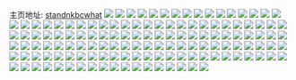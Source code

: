 主页地址: [standnkbcwhat](https://weibo.com/u/7153253123) 
![](https://wx4.sinaimg.cn/mw2000/007O6jUnly1h9o7wdluw2j32c0340u0y.jpg) 
![](https://wx4.sinaimg.cn/mw2000/007O6jUnly1h9ih6cv28oj30u01hcqjs.jpg) 
![](https://wx4.sinaimg.cn/mw2000/007O6jUngy1h9afrc8mlmj30zu25oe81.jpg) 
![](https://wx4.sinaimg.cn/mw2000/007O6jUngy1h8zzbpfe2ij30zu25o7wh.jpg) 
![](https://wx4.sinaimg.cn/mw2000/007O6jUngy1h8ys7watsuj33402c07wj.jpg) 
![](https://wx4.sinaimg.cn/mw2000/007O6jUngy1h8ylxwxrjyj30tx0kq0ux.jpg) 
![](https://wx4.sinaimg.cn/mw2000/007O6jUngy1h8v457bfrdj30zu25oqt8.jpg) 
![](https://wx4.sinaimg.cn/mw2000/007O6jUngy1h8u825l6zzj30u01t0gtf.jpg) 
![](https://wx4.sinaimg.cn/mw2000/007O6jUngy1h8s8fzsb5oj30v9199145.jpg) 
![](https://wx4.sinaimg.cn/mw2000/007O6jUngy1h8s8g08f22j30v612548c.jpg) 
![](https://wx4.sinaimg.cn/mw2000/007O6jUngy1h8s8fyrfzkj30ux1gzwo3.jpg) 
![](https://wx4.sinaimg.cn/mw2000/007O6jUngy1h8s7x4w8h2j30qo0qojw2.jpg) 
![](https://wx4.sinaimg.cn/mw2000/007O6jUngy1h8g9lgco12j31402eonl4.jpg) 
![](https://wx4.sinaimg.cn/mw2000/007O6jUngy1h85m31phshj30zu25oe81.jpg) 
![](https://wx4.sinaimg.cn/mw2000/007O6jUngy1h85m2omff9j30zu25oe81.jpg) 
![](https://wx4.sinaimg.cn/mw2000/007O6jUngy1h81oyvz0y3j324836cb29.jpg) 
![](https://wx4.sinaimg.cn/mw2000/007O6jUngy1h81fadpvhbj30qf0ut76q.jpg) 
![](https://wx4.sinaimg.cn/mw2000/007O6jUngy1h81faqf694j30qc17s446.jpg) 
![](https://wx4.sinaimg.cn/mw2000/007O6jUngy1h7yrk3qzpyj30zu25o1ky.jpg) 
![](https://wx4.sinaimg.cn/mw2000/007O6jUngy1h7yrjzbml3j30q21nmwlu.jpg) 
![](https://wx4.sinaimg.cn/mw2000/007O6jUngy1h7yrkaxmpqj30zu25ohdu.jpg) 
![](https://wx4.sinaimg.cn/mw2000/007O6jUngy1h7xtbgfkz8j30zu25okjm.jpg) 
![](https://wx4.sinaimg.cn/mw2000/007O6jUngy1h7got1scn7j30zu25oe4j.jpg) 
![](https://wx4.sinaimg.cn/mw2000/007O6jUngy1h7got0u2atj30zu25o1kx.jpg) 
![](https://wx4.sinaimg.cn/mw2000/007O6jUngy1h7got2rc12j30zu25ox2j.jpg) 
![](https://wx4.sinaimg.cn/mw2000/007O6jUngy1h7ghk2vup4j30zu25o1ky.jpg) 
![](https://wx4.sinaimg.cn/mw2000/007O6jUngy1h7ghk5gwihj30zu25o4qq.jpg) 
![](https://wx4.sinaimg.cn/mw2000/007O6jUngy1h7ghk8qh4yj30zu25o4qq.jpg) 
![](https://wx4.sinaimg.cn/mw2000/007O6jUngy1h7e9dknojpj30zu25owmq.jpg) 
![](https://wx4.sinaimg.cn/mw2000/007O6jUngy1h7e9dm0eodj30zu25ownh.jpg) 
![](https://wx4.sinaimg.cn/mw2000/007O6jUngy1h78ep6m79vj30zu25o1ky.jpg) 
![](https://wx4.sinaimg.cn/mw2000/007O6jUngy1h715fidpo0j30tw0xvq3u.jpg) 
![](https://wx4.sinaimg.cn/mw2000/007O6jUngy1h70fjke7g0j30yi22o1ky.jpg) 
![](https://wx4.sinaimg.cn/mw2000/007O6jUngy1h70fjhu92hj30yi22o1ky.jpg) 
![](https://wx4.sinaimg.cn/mw2000/007O6jUngy1h6wvxklbt7j30u01sxtsy.jpg) 
![](https://wx4.sinaimg.cn/mw2000/007O6jUngy1h6wvxll8euj30u01sxh5y.jpg) 
![](https://wx4.sinaimg.cn/mw2000/007O6jUngy1h6wvxnx3maj30yi22o1ky.jpg) 
![](https://wx4.sinaimg.cn/mw2000/007O6jUnly1h6t5weo7cxj30u00u0tfd.jpg) 
![](https://wx4.sinaimg.cn/mw2000/007O6jUnly1h6t5wezgt7j30u00u0di0.jpg) 
![](https://wx4.sinaimg.cn/mw2000/007O6jUngy1h6orjubsqij30yi22o7wi.jpg) 
![](https://wx4.sinaimg.cn/mw2000/007O6jUngy1h6orjrxz72j30yi22o4qq.jpg) 
![](https://wx4.sinaimg.cn/mw2000/007O6jUngy1h6orjwd5htj30yi22o7wi.jpg) 
![](https://wx4.sinaimg.cn/mw2000/007O6jUngy1h6lem48ni6j30yi22okac.jpg) 
![](https://wx4.sinaimg.cn/mw2000/007O6jUngy1h6foiw1f3wj30yi22ojve.jpg) 
![](https://wx4.sinaimg.cn/mw2000/007O6jUngy1h6fhwvh9asj30u61i1qev.jpg) 
![](https://wx4.sinaimg.cn/mw2000/007O6jUngy1h6ek30himgj30u01sx75l.jpg) 
![](https://wx4.sinaimg.cn/mw2000/007O6jUngy1h6c83nq6i1j30yi22o1kx.jpg) 
![](https://wx4.sinaimg.cn/mw2000/007O6jUngy1h6c83p5k6yj30yi22o4qp.jpg) 
![](https://wx4.sinaimg.cn/mw2000/007O6jUngy1h68qz7wtscj30qe1sx0up.jpg) 
![](https://wx4.sinaimg.cn/mw2000/007O6jUngy1h68oynmqkij30yi22oh0j.jpg) 
![](https://wx4.sinaimg.cn/mw2000/007O6jUngy1h61uzcmamfj30yi22o1ky.jpg) 
![](https://wx4.sinaimg.cn/mw2000/007O6jUngy1h61uz9e1anj30yi22ou0x.jpg) 
![](https://wx4.sinaimg.cn/mw2000/007O6jUngy1h61uze5acxj30yi22ohdt.jpg) 
![](https://wx4.sinaimg.cn/mw2000/007O6jUngy1h61uzgfit5j30yi22ohdt.jpg) 
![](https://wx4.sinaimg.cn/mw2000/007O6jUngy1h61o4ub6goj30q61sxaj1.jpg) 
![](https://wx4.sinaimg.cn/mw2000/007O6jUngy1h61o52jmy8j30qf1sxagv.jpg) 
![](https://wx4.sinaimg.cn/mw2000/007O6jUngy1h5scwprvy4j30tz0ppdgk.jpg) 
![](https://wx4.sinaimg.cn/mw2000/007O6jUngy1h5scywucdkj30tu0grgo4.jpg) 
![](https://wx4.sinaimg.cn/mw2000/007O6jUngy1h5sd06v3j2j30tz0h5jrs.jpg) 
![](https://wx4.sinaimg.cn/mw2000/007O6jUngy1h5rc51wcdjj30qe1sxn73.jpg) 
![](https://wx4.sinaimg.cn/mw2000/007O6jUnly1h5lyxayhw5j30u01sxhdt.jpg) 
![](https://wx4.sinaimg.cn/mw2000/007O6jUnly1h5aus699wuj30yi22o4m1.jpg) 
![](https://wx4.sinaimg.cn/mw2000/007O6jUnly1h5aus76ncjj30yi22oh8r.jpg) 
![](https://wx4.sinaimg.cn/mw2000/007O6jUnly1h5aus7vk6uj30yi22okd8.jpg) 
![](https://wx4.sinaimg.cn/mw2000/007O6jUnly1h57j5o2zs4j30yi22o7fq.jpg) 
![](https://wx4.sinaimg.cn/mw2000/007O6jUnly1h57j1dkn8zj30yi22ogyc.jpg) 
![](https://wx4.sinaimg.cn/mw2000/007O6jUnly1h57j1kvkntj30yi22ou0x.jpg) 
![](https://wx4.sinaimg.cn/mw2000/007O6jUnly1h57m0k04mqj30yh0rrtdx.jpg) 
![](https://wx4.sinaimg.cn/mw2000/007O6jUnly1h57u4kj2quj30tz0zlgsf.jpg) 
![](https://wx4.sinaimg.cn/mw2000/007O6jUnly1h57j1pnsg9j30yi22ou0x.jpg) 
![](https://wx4.sinaimg.cn/mw2000/007O6jUnly1h57j5nk7t7j30u01swar6.jpg) 
![](https://wx4.sinaimg.cn/mw2000/007O6jUnly1h57j6wqihkj30yi22on6a.jpg) 
![](https://wx4.sinaimg.cn/mw2000/007O6jUnly1h57hrtt4zvj30sg1ek45g.jpg) 
![](https://wx4.sinaimg.cn/mw2000/007O6jUnly1h57hsbjpzrj30tz1bl79g.jpg) 
![](https://wx4.sinaimg.cn/mw2000/007O6jUnly1h57hu7853kj30tz0wsq68.jpg) 
![](https://wx4.sinaimg.cn/mw2000/007O6jUnly1h57ht9watmj30tz0zvdjj.jpg) 
![](https://wx4.sinaimg.cn/mw2000/007O6jUnly1h57hz8dpz3j30yi188dp2.jpg) 
![](https://wx4.sinaimg.cn/mw2000/007O6jUnly1h57hz8sx91j30yi0pqdjl.jpg) 
![](https://wx4.sinaimg.cn/mw2000/007O6jUnly1h57hz9oe2mj30yh0vhgpt.jpg) 
![](https://wx4.sinaimg.cn/mw2000/007O6jUnly1h57i2yho7zj30yi0vp0wo.jpg) 
![](https://wx4.sinaimg.cn/mw2000/007O6jUnly1h599n1jig0j32c02c0e81.jpg) 
![](https://wx4.sinaimg.cn/mw2000/007O6jUngy1h4u94u0gkjj30pa0cmdgf.jpg) 
![](https://wx4.sinaimg.cn/mw2000/007O6jUngy1h4o6damtagj32c0340x6q.jpg) 
![](https://wx4.sinaimg.cn/mw2000/007O6jUngy1h4krhxbkqij31sc2ds7wh.jpg) 
![](https://wx4.sinaimg.cn/mw2000/007O6jUngy1h4kp6yw329j30yi22o4i1.jpg) 
![](https://wx4.sinaimg.cn/mw2000/007O6jUngy1h4f2z2f0cjj30yi0yi79j.jpg) 
![](https://wx4.sinaimg.cn/mw2000/007O6jUngy1h4f2z1k6snj32c0340kjn.jpg) 
![](https://wx4.sinaimg.cn/mw2000/007O6jUngy1h4f2z2014wj30yi0yitea.jpg) 
![](https://wx4.sinaimg.cn/mw2000/007O6jUngy1h4f39bldvdj30yi0jfq8b.jpg) 
![](https://wx4.sinaimg.cn/mw2000/007O6jUngy1h4f36tuqj1j30yi0yiag8.jpg) 
![](https://wx4.sinaimg.cn/mw2000/007O6jUngy1h4f39aixdrj30yi1pcapp.jpg) 
![](https://wx4.sinaimg.cn/mw2000/007O6jUngy1h4f3cvkg2wj30yi0jf79u.jpg) 
![](https://wx4.sinaimg.cn/mw2000/007O6jUngy1h4f3fux8zzj30xi0iv0z0.jpg) 
![](https://wx4.sinaimg.cn/mw2000/007O6jUngy1h4f3j1v0lnj30yi0jfwjh.jpg) 
![](https://wx4.sinaimg.cn/mw2000/007O6jUnly1h4armuz1tkj30zg1bagro.jpg) 
![](https://wx4.sinaimg.cn/mw2000/007O6jUnly1h4armumtwmj31ba0zgahu.jpg) 
![](https://wx4.sinaimg.cn/mw2000/007O6jUnly1h4arr7ov7hj30u01swarr.jpg) 
![](https://wx4.sinaimg.cn/mw2000/007O6jUnly1h4arq4o4bqj30rl0rldpo.jpg) 
![](https://wx4.sinaimg.cn/mw2000/007O6jUngy1h4alhxoc72j30yi22odpf.jpg) 
![](https://wx4.sinaimg.cn/mw2000/007O6jUngy1h4alhw11moj30yi22otjj.jpg) 
![](https://wx4.sinaimg.cn/mw2000/007O6jUngy1h46u76wnb5j31zx2nw1kx.jpg) 
![](https://wx4.sinaimg.cn/mw2000/007O6jUngy1h46jbssw0rj30yi22ox6p.jpg) 
![](https://wx4.sinaimg.cn/mw2000/007O6jUngy1h46jbygl4uj30yi22o1ky.jpg) 
![](https://wx4.sinaimg.cn/mw2000/007O6jUnly1h44td9kbn7j30yi22o7hv.jpg) 
![](https://wx4.sinaimg.cn/mw2000/007O6jUngy1h44qemfr6mj327426hqv5.jpg) 
![](https://wx4.sinaimg.cn/mw2000/007O6jUngy1h44qeom6x2j3250250b2a.jpg) 
![](https://wx4.sinaimg.cn/mw2000/007O6jUnly1h44iqvkdj9j32c02c0x6p.jpg) 
![](https://wx4.sinaimg.cn/mw2000/007O6jUnly1h44iqvxq39j30u00u0wlr.jpg) 
![](https://wx4.sinaimg.cn/mw2000/007O6jUngy1h3z3zh1ze7j32bz2bzx6p.jpg) 
![](https://wx4.sinaimg.cn/mw2000/007O6jUngy1h3voxgro28j30u0140482.jpg) 
![](https://wx4.sinaimg.cn/mw2000/007O6jUnly1h3t5vcrwh8j31hc0u0amf.jpg) 
![](https://wx4.sinaimg.cn/mw2000/007O6jUnly1h3lx826g1uj30yi22ohdt.jpg) 
![](https://wx4.sinaimg.cn/mw2000/007O6jUnly1h3lx7rkjz5j30u013y4d6.jpg) 
![](https://wx4.sinaimg.cn/mw2000/007O6jUngy1h2udhqoxqjj311o0u07ck.jpg) 
![](https://wx4.sinaimg.cn/mw2000/007O6jUngy1h2syxeqgmbj30u01sy76r.jpg) 
![](https://wx4.sinaimg.cn/mw2000/007O6jUnly1h2rvhdz9vyj30u01sx79c.jpg) 
![](https://wx4.sinaimg.cn/mw2000/007O6jUnly1h2rvhi2fcaj30u01sxagz.jpg) 
![](https://wx4.sinaimg.cn/mw2000/007O6jUnly1h2of67c6zhj32oc2ocu0y.jpg) 
![](https://wx4.sinaimg.cn/mw2000/007O6jUnly1h2mxsshr9fj30tz0gtdhn.jpg) 
![](https://wx4.sinaimg.cn/mw2000/007O6jUnly1h2jhy0lberj30tz13zwss.jpg) 
![](https://wx4.sinaimg.cn/mw2000/007O6jUngy1h2isc9dgdcj30u01sytdd.jpg) 
![](https://wx4.sinaimg.cn/mw2000/007O6jUnly1h2f2rkc4ylj30yi22otqr.jpg) 
![](https://wx4.sinaimg.cn/mw2000/007O6jUnly1h2f2s1f086j30u00u0480.jpg) 
![](https://wx4.sinaimg.cn/mw2000/007O6jUnly1h2f2umikl3j30yi22ox6p.jpg) 
![](https://wx4.sinaimg.cn/mw2000/007O6jUnly1h2f2v1iadhj30yi22ou0x.jpg) 
![](https://wx4.sinaimg.cn/mw2000/007O6jUnly1h28ev6bz0rj30hb0jjdgj.jpg) 
![](https://wx4.sinaimg.cn/mw2000/007O6jUngy1h279wngdqaj30yi0j8goi.jpg) 
![](https://wx4.sinaimg.cn/mw2000/007O6jUnly1h25kpqp0apj30q80j0jss.jpg) 
![](https://wx4.sinaimg.cn/mw2000/007O6jUnly1h25koy8iy3j30tz1d6tde.jpg) 
![](https://wx4.sinaimg.cn/mw2000/007O6jUnly1h25kt318n9j30tz114wqs.jpg) 
![](https://wx4.sinaimg.cn/mw2000/007O6jUnly1h25kr2oyw2j30ya0ya10i.jpg) 
![](https://wx4.sinaimg.cn/mw2000/007O6jUngy1h24sdn7p2sj30yi22ox2o.jpg) 
![](https://wx4.sinaimg.cn/mw2000/007O6jUnly1h24ciy4hs5j30n00motcr.jpg) 
![](https://wx4.sinaimg.cn/mw2000/007O6jUnly1h23l1ml3iuj30tz11raek.jpg) 
